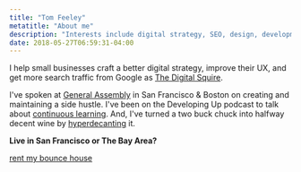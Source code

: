 ```yaml
---
title: "Tom Feeley"
metatitle: "About me"
description: "Interests include digital strategy, SEO, design, development, real estate, and property management."
date: 2018-05-27T06:59:31-04:00
---
```


I help small businesses craft a better digital strategy, improve their UX, and get more search traffic from Google as [The Digital Squire](https://thedigitalsquire.com).

I've spoken at [General Assembly](https://generalassemb.ly/instructors/tom-feeley/17145) in San Francisco &amp; Boston on creating and maintaining a side hustle. I've been on the Developing Up podcast to talk about [continuous learning](http://www.developingup.com/27). And, I've turned a two buck chuck into halfway decent wine by [hyperdecanting](https://tomfeeley.com/hyperdecanting) it.

**Live in San Francisco or The Bay Area?**
<div><a href="https://sfbouncehouse.com/" class="button">rent my bounce house</a></div>
